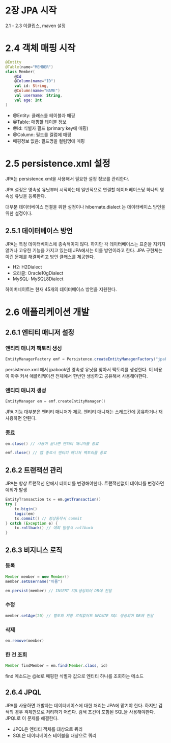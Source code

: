 # 2장 JPA 시작

2.1 - 2.3 이클립스, maven 설정

# 2.4 객체 매핑 시작

```kotlin
@Entity
@Table(name="MEMBER")
class Member(
	@Id
	@Column(name="ID")
	val id: String,
	@Column(name="NAME")
	val username: String,
	val age: Int
)
```

- @Entity: 클래스를 테이블과 매핑
- @Table: 매핑할 테이블 정보
- @Id: 식별자 필드 (primary key에 매핑)
- @Column: 필드를 컬럼에 매핑
- 매핑정보 없음: 필드명을 컬럼명에 매핑

# 2.5 persistence.xml 설정

JPA는 persistence.xml을 사용해서 필요한 설정 정보를 관리한다.

JPA 설정은 영속성 유닛부터 시작하는데 일반적으로 연결할 데이터베이스당 하나의 영속성 유닛을 등록한다.

대부분 데이터베이스 연결을 위한 설정이나 hibernate.dialect 는 데이터베이스 방언을 위한 설정이다.

## 2.5.1 데이터베이스 방언

JPA는 특정 데이터베이스에 종속적이지 않다. 하지만 각 데이터베이스는 표준을 지키지 않거나 고유한 기능을 가지고 있는데 JPA에서는 이를 방언이라고 한다. JPA 구현체는 이런 문제를 해결하려고 방언 클래스를 제공한다.

- H2: H2Dialect
- 오라클: Oracle10gDialect
- MySQL: MySQL8Dialect

하이버네이트는 현재 45개의 데이터베이스 방언을 지원한다.

# 2.6 애플리케이션 개발

## 2.6.1 엔티티 매니저 설정

### 엔티티 매니저 팩토리 생성

```java
EntityManagerFactory emf = Persistence.createEntityManagerFactory("jpabook")
```

persistence.xml 에서 jpabook인 영속성 유닛을 찾아서 팩토리를 생성한다. 이 비용이 아주 커서 애플리케이션 전체에서 한번만 생성하고 공유해서 사용해야한다.

### 엔티티 매니저 생성

```kotlin
EntityManager em = emf.createEntityManager()
```

JPA 기능 대부분은 엔티티 매니저가 제공. 엔티티 매니저는 스레드간에 공유하거나 재사용하면 안된다.

### 종료

```java
em.close() // 사용이 끝나면 엔티티 매니저를 종료

emf.close() // 앱 종료시 엔티티 매니저 팩토리를 종료
```

## 2.6.2 트랜잭션 관리

JPA는 항상 트랜잭션 안에서 데이터를 변경해야한다. 트랜잭션없이 데이터를 변경하면 예외가 발생

```java
EntityTransaction tx = em.getTransaction()
try {
	tx.bigin()
	logic(em)
	tx.commit() // 정상동작시 commit
} catch (Exception e) {
	tx.rollback() // 예외 발생시 rollback
}
```

## 2.6.3 비지니스 로직

### 등록

```java
Member member = new Member()
member.setUsername("이름")

em.persist(member) // INSERT SQL생성되어 DB에 전달
```

### 수정

```java
member.setAge(20) // 별도의 저장 로직없어도 UPDATE SQL 생성되어 DB에 전달
```

### 삭제

```java
em.remove(member)
```

### 한 건 조회

```java
Member findMember = em.find(Member.class, id)
```

find 메소드는 @Id로 매핑한 식별자 값으로 엔티티 하나를 조회하는 메소드

## 2.6.4 JPQL

JPA를 사용하면 개발자는 데이터베이스에 대한 처리는 JPA에 맡겨야 한다. 하지만 검색의 경우 객체만으로 처리하기 어렵다. 검색 조건이 포함된 SQL을 사용해야한다. JPQL로 이 문제를 해결한다.

- JPQL은 엔티티 객체를 대상으로 쿼리
- SQL은 데이터베이스 테이블을 대상으로 쿼리
